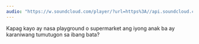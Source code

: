 ```yaml
---
audio: "https://w.soundcloud.com/player/?url=https%3A//api.soundcloud.com/tracks/1406191315%3Fsecret_token%3Ds-f4qgkdKvMaY&color=%23ff5500&auto_play=true&hide_related=false&show_comments=true&show_user=true&show_reposts=false&show_teaser=true&visual=true"
---
```


Kapag kayo ay nasa playground o supermarket ang iyong anak ba ay karaniwang tumutugon sa ibang bata?